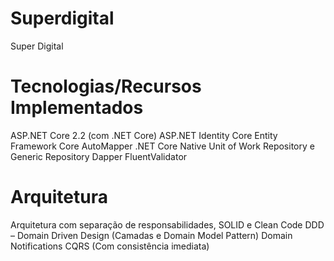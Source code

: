 # Superdigital
Super Digital

# Tecnologias/Recursos Implementados
ASP.NET Core 2.2 (com .NET Core)
ASP.NET Identity Core
Entity Framework Core
AutoMapper
.NET Core Native 
Unit of Work
Repository e Generic Repository
Dapper 
FluentValidator

# Arquitetura
Arquitetura com separação de responsabilidades, SOLID e Clean Code
DDD – Domain Driven Design (Camadas e Domain Model Pattern)
Domain Notifications
CQRS (Com consistência imediata)

